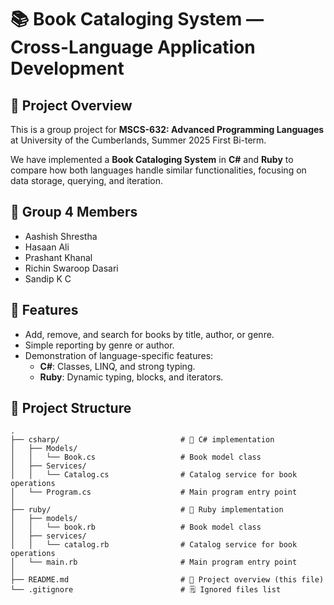 # 📚 Book Cataloging System — Cross-Language Application Development

## 📖 Project Overview

This is a group project for **MSCS-632: Advanced Programming Languages** at University of the Cumberlands, Summer 2025 First Bi-term.

We have implemented a **Book Cataloging System** in **C#** and **Ruby** to compare how both languages handle similar functionalities, focusing on data storage, querying, and iteration.

## 👥 Group 4 Members

- Aashish Shrestha
- Hasaan Ali
- Prashant Khanal
- Richin Swaroop Dasari
- Sandip K C

## 📝 Features

- Add, remove, and search for books by title, author, or genre.
- Simple reporting by genre or author.
- Demonstration of language-specific features:
  - **C#**: Classes, LINQ, and strong typing.
  - **Ruby**: Dynamic typing, blocks, and iterators.

## 📂 Project Structure

```
.
├── csharp/                           # 📌 C# implementation
│   ├── Models/
│   │   └── Book.cs                   # Book model class
│   ├── Services/
│   │   └── Catalog.cs                # Catalog service for book operations
│   └── Program.cs                    # Main program entry point
│
├── ruby/                             # 📌 Ruby implementation
│   ├── models/
│   │   └── book.rb                   # Book model class
│   ├── services/
│   │   └── catalog.rb                # Catalog service for book operations
│   └── main.rb                       # Main program entry point
│
├── README.md                         # 📖 Project overview (this file)
└── .gitignore                        # 🗒️ Ignored files list
```
